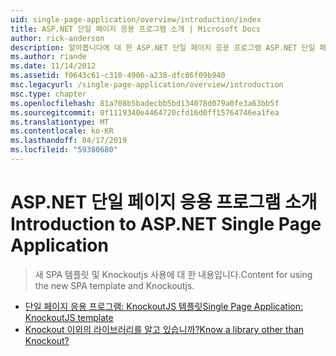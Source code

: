 ```yaml
---
uid: single-page-application/overview/introduction/index
title: ASP.NET 단일 페이지 응용 프로그램 소개 | Microsoft Docs
author: rick-anderson
description: 알아봅니다에 대 한 ASP.NET 단일 페이지 응용 프로그램 ASP.NET 단일 페이지 응용 프로그램 (SPA)를 사용 하면 중요 한 클라이언트 쪽 interacti를 포함 하는 응용 프로그램을 빌드할 수 있습니다...
ms.author: riande
ms.date: 11/14/2012
ms.assetid: f0643c61-c310-4906-a238-dfc86f09b940
msc.legacyurl: /single-page-application/overview/introduction
msc.type: chapter
ms.openlocfilehash: 81a708b5badecbb5bd134078d079a0fe3a63bb5f
ms.sourcegitcommit: 0f1119340e4464720cfd16d0ff15764746ea1fea
ms.translationtype: MT
ms.contentlocale: ko-KR
ms.lasthandoff: 04/17/2019
ms.locfileid: "59380680"
---
```

# <a name="introduction-to-aspnet-single-page-application"></a><span data-ttu-id="e3d4c-103">ASP.NET 단일 페이지 응용 프로그램 소개</span><span class="sxs-lookup"><span data-stu-id="e3d4c-103">Introduction to ASP.NET Single Page Application</span></span>

> <span data-ttu-id="e3d4c-104">새 SPA 템플릿 및 Knockoutjs 사용에 대 한 내용입니다.</span><span class="sxs-lookup"><span data-stu-id="e3d4c-104">Content for using the new SPA template and Knockoutjs.</span></span>


- [<span data-ttu-id="e3d4c-105">단일 페이지 응용 프로그램: KnockoutJS 템플릿</span><span class="sxs-lookup"><span data-stu-id="e3d4c-105">Single Page Application: KnockoutJS template</span></span>](knockoutjs-template.md)
- [<span data-ttu-id="e3d4c-106">Knockout 이외의 라이브러리를 알고 있습니까?</span><span class="sxs-lookup"><span data-stu-id="e3d4c-106">Know a library other than Knockout?</span></span>](other-libraries.md)
